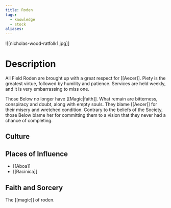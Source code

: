 ```yaml
---
title: Roden
tags:
  - knowledge
  - stock
aliases:
---
```

![[nicholas-wood-ratfolk1.jpg]]
# Description
All Field Roden are brought up with a great respect for [[Aecer]]. Piety is the greatest virtue, followed by humility and patience. Services are held weekly, and it is very embarrassing to miss one.

Those Below no longer have [[Magic|faith]]. What remain are bitterness, conspiracy and doubt, along with empty souls. They blame [[Aecer]] for their misery and wretched condition. Contrary to the beliefs of the Society, those Below blame her for committing them to a vision that they never had a chance of completing.

## Culture


## Places of Influence
* [[Aboa]]
* [[Racinica]]

## Faith and Sorcery
The [[magic]] of roden.